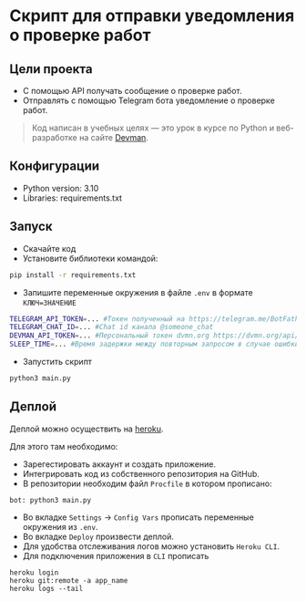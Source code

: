 # Скрипт для отправки уведомления о проверке работ

## Цели проекта

* С помощью API получать сообщение о проверке работ.
* Отправлять с помощью Telegram бота уведомление о проверке работ.

> Код написан в учебных целях — это урок в курсе по Python и веб-разработке на сайте [Devman](https://dvmn.org).

## Конфигурации

* Python version: 3.10
* Libraries: requirements.txt

## Запуск

- Скачайте код
- Установите библиотеки командой:

```bash
pip install -r requirements.txt
```

- Запишите переменные окружения в файле `.env` в формате `КЛЮЧ=ЗНАЧЕНИЕ`

```bash
TELEGRAM_API_TOKEN=... #Токен полученный на https://telegram.me/BotFather
TELEGRAM_CHAT_ID=... #Chat id канала @someone_chat
DEVMAN_API_TOKEN=... #Персональный токен dvmn.org https://dvmn.org/api/docs/
SLEEP_TIME=... #Время задержки между повторным запросом в случае ошибки
```

- Запустить скрипт

```bash
python3 main.py
```

## Деплой
Деплой можно осуществить на [heroku](https://id.heroku.com/login).

Для этого там необходимо: 
* Зарегестировать аккаунт и создать приложение. 
* Интегрировать код из собственного репозитория на GitHub.
* В репозитории необходим файл `Procfile` в котором прописано:
```buildoutcfg
bot: python3 main.py
```
* Во вкладке `Settings` -> `Config Vars` прописать переменные окружения из `.env`.
* Во вкладке `Deploy` произвести деплой.
* Для удобства отслеживания логов можно установить `Heroku CLI`.
* Для подключения приложения в `CLI` прописать 
```buildoutcfg
heroku login
heroku git:remote -a app_name
heroku logs --tail
```

